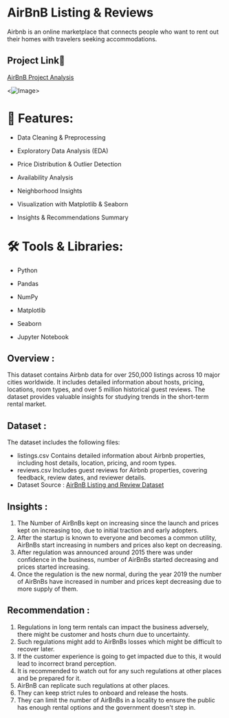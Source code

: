 # AirBnB Listing & Reviews
Airbnb is an online marketplace that connects people who want to rent out their homes with travelers seeking accommodations. 

## Project Link🔗

[AirBnB Project Analysis](Airbnb_project_analysis.ipynb)

<![Image](https://github.com/user-attachments/assets/3fdcc5d6-c273-41f2-8e28-614324ff908e)>


# 🚀 Features:
- Data Cleaning & Preprocessing
  
- Exploratory Data Analysis (EDA)
 
- Price Distribution & Outlier Detection

- Availability Analysis

- Neighborhood Insights

- Visualization with Matplotlib & Seaborn

- Insights & Recommendations Summary

#  🛠️ Tools & Libraries:
- Python

- Pandas

- NumPy

- Matplotlib

- Seaborn

- Jupyter Notebook

## Overview :
This dataset contains Airbnb data for over 250,000 listings across 10 major cities worldwide. It includes detailed information about hosts, pricing, locations, room types, and over 5 million historical guest reviews. The dataset provides valuable insights for studying trends in the short-term rental market.

## Dataset :
The dataset includes the following files:
- listings.csv
Contains detailed information about Airbnb properties, including host details, location, pricing, and room types.
- reviews.csv
Includes guest reviews for Airbnb properties, covering feedback, review dates, and reviewer details.
- Dataset Source : [AirBnB Listing and Review Dataset](https://www.kaggle.com/datasets/mysarahmadbhat/airbnb-listings-reviews)

## Insights :
1. The Number of AirBnBs kept on increasing since the launch and prices kept on increasing too, due to initial traction and early adopters.
2. After the startup is known to everyone and becomes a common utility, AirBnBs start increasing in numbers and prices also kept on decreasing.
3. After regulation was announced around 2015 there was under confidence in the business, number of AirBnBs started decreasing and prices started increasing.
4. Once the regulation is the new normal, during the year 2019 the number of AirBnBs have increased in number and prices kept decreasing due to more supply of them.

## Recommendation :
1. Regulations in long term rentals can impact the business adversely, there might be customer and hosts churn due to uncertainty.
2. Such regulations might add to AirBnBs losses which might be difficult to recover later.
3. If the customer experience is going to get impacted due to this, it would lead to incorrect brand perception.
4. It is recommended to watch out for any such regulations at other places and be prepared for it.
5. AirBnB can replicate such regulations at other places.
6. They can keep strict rules to onboard and release the hosts.
7. They can limit the number of AirBnBs in a locality to ensure the public has enough rental options and the government doesn't step in.
